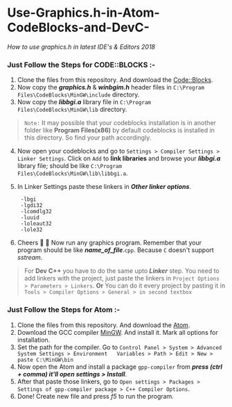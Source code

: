 # Use-Graphics.h-in-Atom-CodeBlocks-and-DevC-
*How to use graphics.h in latest IDE's &amp; Editors 2018*

### Just Follow the Steps for CODE::BLOCKS :-

1. Clone the files from this repository. And download the [Code::Blocks](http://sourceforge.net/projects/codeblocks/files/Binaries/17.12/Windows/codeblocks-17.12mingw-setup.exe). 
2. Now copy the __*graphics.h*__ & __*winbgim.h*__ header files in ```C:\Program Files\CodeBlocks\MinGW\include``` directory.
3. Now copy the __*libbgi.a*__ library file in ```C:\Program Files\CodeBlocks\MinGW\lib``` directory. 
> ```Note:``` It may possible that your codeblocks installation is in another folder like **Program Files(x86)** by default codeblocks is installed in this directory. So find your path accordingly.
4. Now open your codeblocks and go to ```Settings > Compiler Settings > Linker Settings```. Click on ```Add``` to **link libraries** and browse your __*libbgi.a*__ library file; should be like ```C:\Program Files\CodeBlocks\MinGW\lib\libbgi.a```.
5. In Linker Settings paste these linkers in __*Other linker options*__.

        -lbgi
        -lgdi32
        -lcomdlg32
        -luuid
        -loleaut32
        -lole32
6. Cheers :tada: :metal: Now run any graphics program. Remember that your program should be like __*name_of_file*__.```cpp```. Because ```C``` doesn't support *sstream*.

>For **Dev C++** you have to do the same upto __*Linker*__ step. You need to add linkers with the project, just paste the linkers in ```Project Options > Parameters > Linkers```. __Or__ You can do it every project by pasting it in ```Tools > Compiler Options > General > in second textbox```

### Just Follow the Steps for Atom :-
1. Clone the files from this repository. And download the [Atom](https://atom.io/).
2. Download the GCC compiler [MinGW](https://sourceforge.net/projects/mingw/). And install it. Mark all options for installation.
3. Set the path for the compiler. Go to ```Control Panel > System > Advanced System Settings > Environment   Variables > Path > Edit > New > paste C:\MinGW\bin```
4. Now open the Atom and install a package ```gpp-compiler``` from __*press (ctrl + comma) it'll open settings > Install*__.
5. After that paste those linkers, go to ```Open settings > Packages > Settings of gpp-compiler package > C++ Compiler Options```.
6. Done! Create new file and press *f5* to run the program.

    
    
    
    
    
    
    
